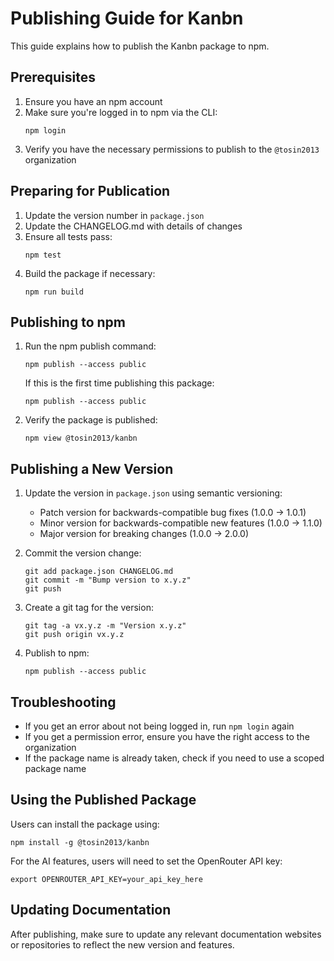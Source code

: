 # Publishing Guide for Kanbn

This guide explains how to publish the Kanbn package to npm.

## Prerequisites

1. Ensure you have an npm account
2. Make sure you're logged in to npm via the CLI:
   ```
   npm login
   ```
3. Verify you have the necessary permissions to publish to the `@tosin2013` organization

## Preparing for Publication

1. Update the version number in `package.json`
2. Update the CHANGELOG.md with details of changes
3. Ensure all tests pass:
   ```
   npm test
   ```
4. Build the package if necessary:
   ```
   npm run build
   ```

## Publishing to npm

1. Run the npm publish command:
   ```
   npm publish --access public
   ```
   
   If this is the first time publishing this package:
   ```
   npm publish --access public
   ```

2. Verify the package is published:
   ```
   npm view @tosin2013/kanbn
   ```

## Publishing a New Version

1. Update the version in `package.json` using semantic versioning:
   - Patch version for backwards-compatible bug fixes (1.0.0 → 1.0.1)
   - Minor version for backwards-compatible new features (1.0.0 → 1.1.0)
   - Major version for breaking changes (1.0.0 → 2.0.0)

2. Commit the version change:
   ```
   git add package.json CHANGELOG.md
   git commit -m "Bump version to x.y.z"
   git push
   ```

3. Create a git tag for the version:
   ```
   git tag -a vx.y.z -m "Version x.y.z"
   git push origin vx.y.z
   ```

4. Publish to npm:
   ```
   npm publish --access public
   ```

## Troubleshooting

- If you get an error about not being logged in, run `npm login` again
- If you get a permission error, ensure you have the right access to the organization
- If the package name is already taken, check if you need to use a scoped package name

## Using the Published Package

Users can install the package using:

```
npm install -g @tosin2013/kanbn
```

For the AI features, users will need to set the OpenRouter API key:

```
export OPENROUTER_API_KEY=your_api_key_here
```

## Updating Documentation

After publishing, make sure to update any relevant documentation websites or repositories to reflect the new version and features.
